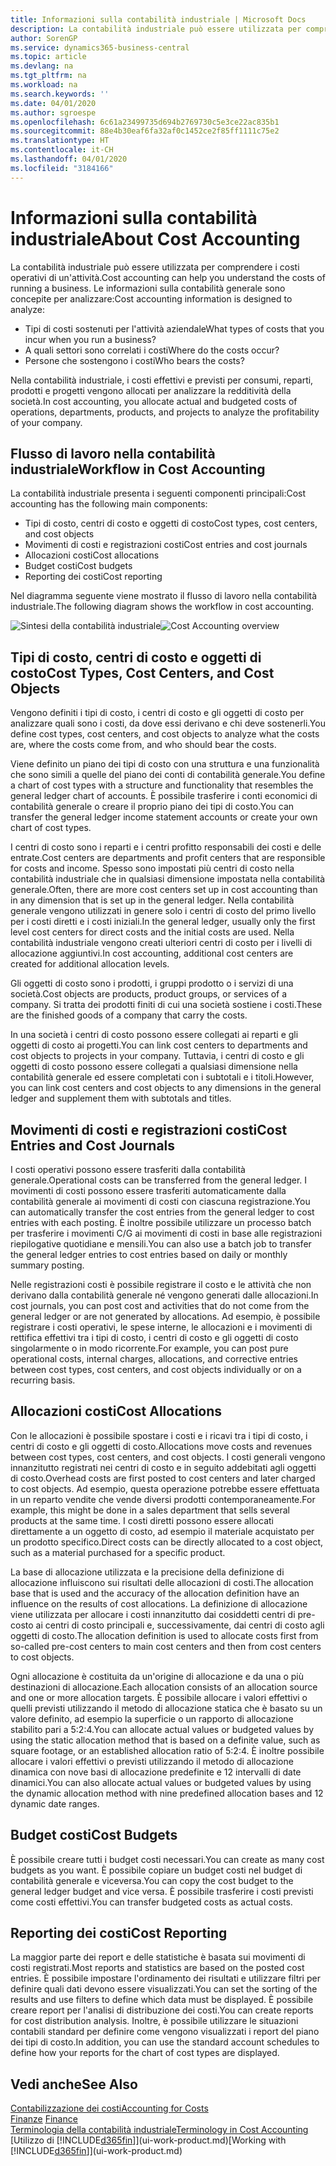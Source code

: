 ```yaml
---
title: Informazioni sulla contabilità industriale | Microsoft Docs
description: La contabilità industriale può essere utilizzata per comprendere i costi operativi di un'attività.
author: SorenGP
ms.service: dynamics365-business-central
ms.topic: article
ms.devlang: na
ms.tgt_pltfrm: na
ms.workload: na
ms.search.keywords: ''
ms.date: 04/01/2020
ms.author: sgroespe
ms.openlocfilehash: 6c61a23499735d694b2769730c5e3ce22ac835b1
ms.sourcegitcommit: 88e4b30eaf6fa32af0c1452ce2f85ff1111c75e2
ms.translationtype: HT
ms.contentlocale: it-CH
ms.lasthandoff: 04/01/2020
ms.locfileid: "3184166"
---
```

# <a name="about-cost-accounting"></a><span data-ttu-id="67bc2-103">Informazioni sulla contabilità industriale</span><span class="sxs-lookup"><span data-stu-id="67bc2-103">About Cost Accounting</span></span>
<span data-ttu-id="67bc2-104">La contabilità industriale può essere utilizzata per comprendere i costi operativi di un'attività.</span><span class="sxs-lookup"><span data-stu-id="67bc2-104">Cost accounting can help you understand the costs of running a business.</span></span> <span data-ttu-id="67bc2-105">Le informazioni sulla contabilità generale sono concepite per analizzare:</span><span class="sxs-lookup"><span data-stu-id="67bc2-105">Cost accounting information is designed to analyze:</span></span>  

-   <span data-ttu-id="67bc2-106">Tipi di costi sostenuti per l'attività aziendale</span><span class="sxs-lookup"><span data-stu-id="67bc2-106">What types of costs that you incur when you run a business?</span></span>  
-   <span data-ttu-id="67bc2-107">A quali settori sono correlati i costi</span><span class="sxs-lookup"><span data-stu-id="67bc2-107">Where do the costs occur?</span></span>  
-   <span data-ttu-id="67bc2-108">Persone che sostengono i costi</span><span class="sxs-lookup"><span data-stu-id="67bc2-108">Who bears the costs?</span></span>  

<span data-ttu-id="67bc2-109">Nella contabilità industriale, i costi effettivi e previsti per consumi, reparti, prodotti e progetti vengono allocati per analizzare la redditività della società.</span><span class="sxs-lookup"><span data-stu-id="67bc2-109">In cost accounting, you allocate actual and budgeted costs of operations, departments, products, and projects to analyze the profitability of your company.</span></span>  

## <a name="workflow-in-cost-accounting"></a><span data-ttu-id="67bc2-110">Flusso di lavoro nella contabilità industriale</span><span class="sxs-lookup"><span data-stu-id="67bc2-110">Workflow in Cost Accounting</span></span>  
<span data-ttu-id="67bc2-111">La contabilità industriale presenta i seguenti componenti principali:</span><span class="sxs-lookup"><span data-stu-id="67bc2-111">Cost accounting has the following main components:</span></span>  

-   <span data-ttu-id="67bc2-112">Tipi di costo, centri di costo e oggetti di costo</span><span class="sxs-lookup"><span data-stu-id="67bc2-112">Cost types, cost centers, and cost objects</span></span>  
-   <span data-ttu-id="67bc2-113">Movimenti di costi e registrazioni costi</span><span class="sxs-lookup"><span data-stu-id="67bc2-113">Cost entries and cost journals</span></span>  
-   <span data-ttu-id="67bc2-114">Allocazioni costi</span><span class="sxs-lookup"><span data-stu-id="67bc2-114">Cost allocations</span></span>  
-   <span data-ttu-id="67bc2-115">Budget costi</span><span class="sxs-lookup"><span data-stu-id="67bc2-115">Cost budgets</span></span>
-   <span data-ttu-id="67bc2-116">Reporting dei costi</span><span class="sxs-lookup"><span data-stu-id="67bc2-116">Cost reporting</span></span>  

<span data-ttu-id="67bc2-117">Nel diagramma seguente viene mostrato il flusso di lavoro nella contabilità industriale.</span><span class="sxs-lookup"><span data-stu-id="67bc2-117">The following diagram shows the workflow in cost accounting.</span></span>  

<span data-ttu-id="67bc2-118">![Sintesi della contabilità industriale](media/costaccountingoverview.png "CostAccountingOverview")</span><span class="sxs-lookup"><span data-stu-id="67bc2-118">![Cost Accounting overview](media/costaccountingoverview.png "CostAccountingOverview")</span></span>  

## <a name="cost-types-cost-centers-and-cost-objects"></a><span data-ttu-id="67bc2-119">Tipi di costo, centri di costo e oggetti di costo</span><span class="sxs-lookup"><span data-stu-id="67bc2-119">Cost Types, Cost Centers, and Cost Objects</span></span>  
<span data-ttu-id="67bc2-120">Vengono definiti i tipi di costo, i centri di costo e gli oggetti di costo per analizzare quali sono i costi, da dove essi derivano e chi deve sostenerli.</span><span class="sxs-lookup"><span data-stu-id="67bc2-120">You define cost types, cost centers, and cost objects to analyze what the costs are, where the costs come from, and who should bear the costs.</span></span>  

<span data-ttu-id="67bc2-121">Viene definito un piano dei tipi di costo con una struttura e una funzionalità che sono simili a quelle del piano dei conti di contabilità generale.</span><span class="sxs-lookup"><span data-stu-id="67bc2-121">You define a chart of cost types with a structure and functionality that resembles the general ledger chart of accounts.</span></span> <span data-ttu-id="67bc2-122">È possibile trasferire i conti economici di contabilità generale o creare il proprio piano dei tipi di costo.</span><span class="sxs-lookup"><span data-stu-id="67bc2-122">You can transfer the general ledger income statement accounts or create your own chart of cost types.</span></span>  

<span data-ttu-id="67bc2-123">I centri di costo sono i reparti e i centri profitto responsabili dei costi e delle entrate.</span><span class="sxs-lookup"><span data-stu-id="67bc2-123">Cost centers are departments and profit centers that are responsible for costs and income.</span></span> <span data-ttu-id="67bc2-124">Spesso sono impostati più centri di costo nella contabilità industriale che in qualsiasi dimensione impostata nella contabilità generale.</span><span class="sxs-lookup"><span data-stu-id="67bc2-124">Often, there are more cost centers set up in cost accounting than in any dimension that is set up in the general ledger.</span></span> <span data-ttu-id="67bc2-125">Nella contabilità generale vengono utilizzati in genere solo i centri di costo del primo livello per i costi diretti e i costi iniziali.</span><span class="sxs-lookup"><span data-stu-id="67bc2-125">In the general ledger, usually only the first level cost centers for direct costs and the initial costs are used.</span></span> <span data-ttu-id="67bc2-126">Nella contabilità industriale vengono creati ulteriori centri di costo per i livelli di allocazione aggiuntivi.</span><span class="sxs-lookup"><span data-stu-id="67bc2-126">In cost accounting, additional cost centers are created for additional allocation levels.</span></span>  

<span data-ttu-id="67bc2-127">Gli oggetti di costo sono i prodotti, i gruppi prodotto o i servizi di una società.</span><span class="sxs-lookup"><span data-stu-id="67bc2-127">Cost objects are products, product groups, or services of a company.</span></span> <span data-ttu-id="67bc2-128">Si tratta dei prodotti finiti di cui una società sostiene i costi.</span><span class="sxs-lookup"><span data-stu-id="67bc2-128">These are the finished goods of a company that carry the costs.</span></span>  

<span data-ttu-id="67bc2-129">In una società i centri di costo possono essere collegati ai reparti e gli oggetti di costo ai progetti.</span><span class="sxs-lookup"><span data-stu-id="67bc2-129">You can link cost centers to departments and cost objects to projects in your company.</span></span> <span data-ttu-id="67bc2-130">Tuttavia, i centri di costo e gli oggetti di costo possono essere collegati a qualsiasi dimensione nella contabilità generale ed essere completati con i subtotali e i titoli.</span><span class="sxs-lookup"><span data-stu-id="67bc2-130">However, you can link cost centers and cost objects to any dimensions in the general ledger and supplement them with subtotals and titles.</span></span>  

## <a name="cost-entries-and-cost-journals"></a><span data-ttu-id="67bc2-131">Movimenti di costi e registrazioni costi</span><span class="sxs-lookup"><span data-stu-id="67bc2-131">Cost Entries and Cost Journals</span></span>  
<span data-ttu-id="67bc2-132">I costi operativi possono essere trasferiti dalla contabilità generale.</span><span class="sxs-lookup"><span data-stu-id="67bc2-132">Operational costs can be transferred from the general ledger.</span></span> <span data-ttu-id="67bc2-133">I movimenti di costi possono essere trasferiti automaticamente dalla contabilità generale ai movimenti di costi con ciascuna registrazione.</span><span class="sxs-lookup"><span data-stu-id="67bc2-133">You can automatically transfer the cost entries from the general ledger to cost entries with each posting.</span></span> <span data-ttu-id="67bc2-134">È inoltre possibile utilizzare un processo batch per trasferire i movimenti C/G ai movimenti di costi in base alle registrazioni riepilogative quotidiane e mensili.</span><span class="sxs-lookup"><span data-stu-id="67bc2-134">You can also use a batch job to transfer the general ledger entries to cost entries based on daily or monthly summary posting.</span></span>  

<span data-ttu-id="67bc2-135">Nelle registrazioni costi è possibile registrare il costo e le attività che non derivano dalla contabilità generale né vengono generati dalle allocazioni.</span><span class="sxs-lookup"><span data-stu-id="67bc2-135">In cost journals, you can post cost and activities that do not come from the general ledger or are not generated by allocations.</span></span> <span data-ttu-id="67bc2-136">Ad esempio, è possibile registrare i costi operativi, le spese interne, le allocazioni e i movimenti di rettifica effettivi tra i tipi di costo, i centri di costo e gli oggetti di costo singolarmente o in modo ricorrente.</span><span class="sxs-lookup"><span data-stu-id="67bc2-136">For example, you can post pure operational costs, internal charges, allocations, and corrective entries between cost types, cost centers, and cost objects individually or on a recurring basis.</span></span>  

## <a name="cost-allocations"></a><span data-ttu-id="67bc2-137">Allocazioni costi</span><span class="sxs-lookup"><span data-stu-id="67bc2-137">Cost Allocations</span></span>  
<span data-ttu-id="67bc2-138">Con le allocazioni è possibile spostare i costi e i ricavi tra i tipi di costo, i centri di costo e gli oggetti di costo.</span><span class="sxs-lookup"><span data-stu-id="67bc2-138">Allocations move costs and revenues between cost types, cost centers, and cost objects.</span></span> <span data-ttu-id="67bc2-139">I costi generali vengono innanzitutto registrati nei centri di costo e in seguito addebitati agli oggetti di costo.</span><span class="sxs-lookup"><span data-stu-id="67bc2-139">Overhead costs are first posted to cost centers and later charged to cost objects.</span></span> <span data-ttu-id="67bc2-140">Ad esempio, questa operazione potrebbe essere effettuata in un reparto vendite che vende diversi prodotti contemporaneamente.</span><span class="sxs-lookup"><span data-stu-id="67bc2-140">For example, this might be done in a sales department that sells several products at the same time.</span></span> <span data-ttu-id="67bc2-141">I costi diretti possono essere allocati direttamente a un oggetto di costo, ad esempio il materiale acquistato per un prodotto specifico.</span><span class="sxs-lookup"><span data-stu-id="67bc2-141">Direct costs can be directly allocated to a cost object, such as a material purchased for a specific product.</span></span>  

<span data-ttu-id="67bc2-142">La base di allocazione utilizzata e la precisione della definizione di allocazione influiscono sui risultati delle allocazioni di costi.</span><span class="sxs-lookup"><span data-stu-id="67bc2-142">The allocation base that is used and the accuracy of the allocation definition have an influence on the results of cost allocations.</span></span> <span data-ttu-id="67bc2-143">La definizione di allocazione viene utilizzata per allocare i costi innanzitutto dai cosiddetti centri di pre-costo ai centri di costo principali e, successivamente, dai centri di costo agli oggetti di costo.</span><span class="sxs-lookup"><span data-stu-id="67bc2-143">The allocation definition is used to allocate costs first from so-called pre-cost centers to main cost centers and then from cost centers to cost objects.</span></span>  

<span data-ttu-id="67bc2-144">Ogni allocazione è costituita da un'origine di allocazione e da una o più destinazioni di allocazione.</span><span class="sxs-lookup"><span data-stu-id="67bc2-144">Each allocation consists of an allocation source and one or more allocation targets.</span></span> <span data-ttu-id="67bc2-145">È possibile allocare i valori effettivi o quelli previsti utilizzando il metodo di allocazione statica che è basato su un valore definito, ad esempio la superficie o un rapporto di allocazione stabilito pari a 5:2:4.</span><span class="sxs-lookup"><span data-stu-id="67bc2-145">You can allocate actual values or budgeted values by using the static allocation method that is based on a definite value, such as square footage, or an established allocation ratio of 5:2:4.</span></span> <span data-ttu-id="67bc2-146">È inoltre possibile allocare i valori effettivi o previsti utilizzando il metodo di allocazione dinamica con nove basi di allocazione predefinite e 12 intervalli di date dinamici.</span><span class="sxs-lookup"><span data-stu-id="67bc2-146">You can also allocate actual values or budgeted values by using the dynamic allocation method with nine predefined allocation bases and 12 dynamic date ranges.</span></span>  

## <a name="cost-budgets"></a><span data-ttu-id="67bc2-147">Budget costi</span><span class="sxs-lookup"><span data-stu-id="67bc2-147">Cost Budgets</span></span>  
<span data-ttu-id="67bc2-148">È possibile creare tutti i budget costi necessari.</span><span class="sxs-lookup"><span data-stu-id="67bc2-148">You can create as many cost budgets as you want.</span></span> <span data-ttu-id="67bc2-149">È possibile copiare un budget costi nel budget di contabilità generale e viceversa.</span><span class="sxs-lookup"><span data-stu-id="67bc2-149">You can copy the cost budget to the general ledger budget and vice versa.</span></span> <span data-ttu-id="67bc2-150">È possibile trasferire i costi previsti come costi effettivi.</span><span class="sxs-lookup"><span data-stu-id="67bc2-150">You can transfer budgeted costs as actual costs.</span></span>  

## <a name="cost-reporting"></a><span data-ttu-id="67bc2-151">Reporting dei costi</span><span class="sxs-lookup"><span data-stu-id="67bc2-151">Cost Reporting</span></span>  
<span data-ttu-id="67bc2-152">La maggior parte dei report e delle statistiche è basata sui movimenti di costi registrati.</span><span class="sxs-lookup"><span data-stu-id="67bc2-152">Most reports and statistics are based on the posted cost entries.</span></span> <span data-ttu-id="67bc2-153">È possibile impostare l'ordinamento dei risultati e utilizzare filtri per definire quali dati devono essere visualizzati.</span><span class="sxs-lookup"><span data-stu-id="67bc2-153">You can set the sorting of the results and use filters to define which data must be displayed.</span></span> <span data-ttu-id="67bc2-154">È possibile creare report per l'analisi di distribuzione dei costi.</span><span class="sxs-lookup"><span data-stu-id="67bc2-154">You can create reports for cost distribution analysis.</span></span> <span data-ttu-id="67bc2-155">Inoltre, è possibile utilizzare le situazioni contabili standard per definire come vengono visualizzati i report del piano dei tipi di costo.</span><span class="sxs-lookup"><span data-stu-id="67bc2-155">In addition, you can use the standard account schedules to define how your reports for the chart of cost types are displayed.</span></span>  

## <a name="see-also"></a><span data-ttu-id="67bc2-156">Vedi anche</span><span class="sxs-lookup"><span data-stu-id="67bc2-156">See Also</span></span>  
 [<span data-ttu-id="67bc2-157">Contabilizzazione dei costi</span><span class="sxs-lookup"><span data-stu-id="67bc2-157">Accounting for Costs</span></span>](finance-manage-cost-accounting.md)  
 <span data-ttu-id="67bc2-158">[Finanze](finance.md) </span><span class="sxs-lookup"><span data-stu-id="67bc2-158">[Finance](finance.md) </span></span>  
 [<span data-ttu-id="67bc2-159">Terminologia della contabilità industriale</span><span class="sxs-lookup"><span data-stu-id="67bc2-159">Terminology in Cost Accounting</span></span>](finance-terminology-in-cost-accounting.md)  
 <span data-ttu-id="67bc2-160">[Utilizzo di [!INCLUDE[d365fin](includes/d365fin_md.md)]](ui-work-product.md)</span><span class="sxs-lookup"><span data-stu-id="67bc2-160">[Working with [!INCLUDE[d365fin](includes/d365fin_md.md)]](ui-work-product.md)</span></span>
